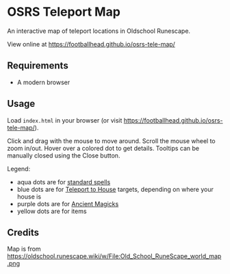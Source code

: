 # OSRS Teleport Map

An interactive map of teleport locations in Oldschool Runescape.

View online at https://footballhead.github.io/osrs-tele-map/

## Requirements

* A modern browser

## Usage

Load `index.html` in your browser (or visit https://footballhead.github.io/osrs-tele-map/).

Click and drag with the mouse to move around. Scroll the mouse wheel to zoom in/out. Hover over a colored dot to get details. Tooltips can be manually closed using the Close button.

Legend:

* aqua dots are for [standard spells](https://oldschool.runescape.wiki/w/Standard_spells)
* blue dots are for [Teleport to House](https://oldschool.runescape.wiki/w/Teleport_to_House) targets, depending on where your house is
* purple dots are for [Ancient Magicks](https://oldschool.runescape.wiki/w/Ancient_Magicks)
* yellow dots are for items

## Credits

Map is from https://oldschool.runescape.wiki/w/File:Old_School_RuneScape_world_map.png
